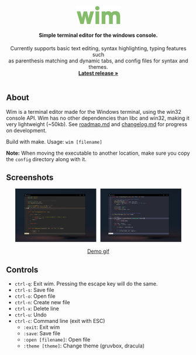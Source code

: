 <br />
<div align="center">
  <img src=".github/logo.svg" alt="Logo" width="120">

  <h4 align="center">Simple terminal editor for the windows console.</h4>

  <p align="center">
    Currently supports basic text editing, syntax
    highlighting, typing features such <br> as parenthesis matching and dynamic tabs, and config files for syntax and themes.
    <br />
    <a href="https://github.com/jesperkha/wim/releases/tag/v0.5.0"><strong>Latest release »</strong></a>
    <br />
    <br />
  </p>
</div>

## About

Wim is a terminal editor made for the Windows terminal, using the win32 console API. Wim has no other dependencies than libc and win32, making it very lightweight (~50kb). See [roadmap.md](roadmap.md) and [changelog.md](changelog.md) for progress on development.

Build with make. Usage: `wim [filename]`

**Note:** When moving the executable to another location, make sure you copy the `config` directory along with it.

## Screenshots

<div align="center">
<img src=".github/screenshot.png" alt="Screenshot" width="90%">

<a href="https://github.com/jesperkha/wim/blob/main/.github/demo.gif">Demo gif</a>

</div>

## Controls

- `ctrl-q`: Exit wim. Pressing the escape key will do the same.
- `ctrl-s`: Save file
- `ctrl-o`: Open file
- `ctrl-n`: Create new file
- `ctrl-x`: Delete line
- `ctrl-u`: Undo
- `ctrl-c`: Command line (exit with ESC)
  - `:exit`: Exit wim
  - `:save`: Save file
  - `:open [filename]`: Open file
  - `:theme [theme]`: Change theme (gruvbox, dracula)
